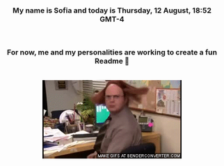 


<div align="center">
<h3 >My name is Sofia and today is Thursday, 12 August, 18:52 GMT-4</h3><br>
<h3 >For now, me and my personalities are working to create a fun Readme 👋
</h3><br>
<img src='img/dwight.gif' alt='working...'/>
</div>
